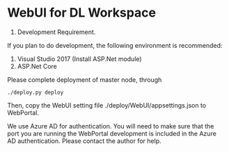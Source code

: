 # WebUI for DL Workspace

1. Development Requirement. 

  If you plan to do development, the following environment is recommended:

  1. Visual Studio 2017 (Install ASP.Net module)
  2. ASP.Net Core
  
  Please complete deployment of master node, through 
  
  ```
  ./deploy.py deploy
  ```
  
  Then, copy the WebUI setting file ./deploy/WebUI/appsettings.json to WebPortal. 
  
  We use Azure AD for authentication. You will need to make sure that the port you are running the WebPortal development is included in the Azure AD authentication. Please contact the author for help. 